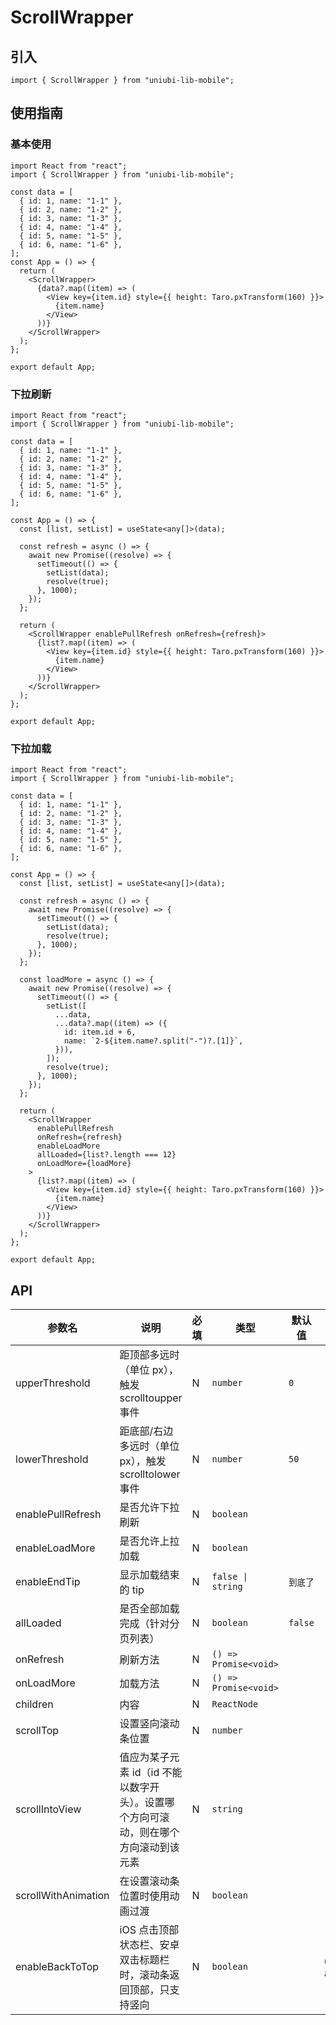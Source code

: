 # ScrollWrapper

## 引入

```tsx
import { ScrollWrapper } from "uniubi-lib-mobile";
```

## 使用指南

### 基本使用

```tsx
import React from "react";
import { ScrollWrapper } from "uniubi-lib-mobile";

const data = [
  { id: 1, name: "1-1" },
  { id: 2, name: "1-2" },
  { id: 3, name: "1-3" },
  { id: 4, name: "1-4" },
  { id: 5, name: "1-5" },
  { id: 6, name: "1-6" },
];
const App = () => {
  return (
    <ScrollWrapper>
      {data?.map((item) => (
        <View key={item.id} style={{ height: Taro.pxTransform(160) }}>
          {item.name}
        </View>
      ))}
    </ScrollWrapper>
  );
};

export default App;
```

### 下拉刷新

```tsx
import React from "react";
import { ScrollWrapper } from "uniubi-lib-mobile";

const data = [
  { id: 1, name: "1-1" },
  { id: 2, name: "1-2" },
  { id: 3, name: "1-3" },
  { id: 4, name: "1-4" },
  { id: 5, name: "1-5" },
  { id: 6, name: "1-6" },
];

const App = () => {
  const [list, setList] = useState<any[]>(data);

  const refresh = async () => {
    await new Promise((resolve) => {
      setTimeout(() => {
        setList(data);
        resolve(true);
      }, 1000);
    });
  };

  return (
    <ScrollWrapper enablePullRefresh onRefresh={refresh}>
      {list?.map((item) => (
        <View key={item.id} style={{ height: Taro.pxTransform(160) }}>
          {item.name}
        </View>
      ))}
    </ScrollWrapper>
  );
};

export default App;
```

### 下拉加载

```tsx
import React from "react";
import { ScrollWrapper } from "uniubi-lib-mobile";

const data = [
  { id: 1, name: "1-1" },
  { id: 2, name: "1-2" },
  { id: 3, name: "1-3" },
  { id: 4, name: "1-4" },
  { id: 5, name: "1-5" },
  { id: 6, name: "1-6" },
];

const App = () => {
  const [list, setList] = useState<any[]>(data);

  const refresh = async () => {
    await new Promise((resolve) => {
      setTimeout(() => {
        setList(data);
        resolve(true);
      }, 1000);
    });
  };

  const loadMore = async () => {
    await new Promise((resolve) => {
      setTimeout(() => {
        setList([
          ...data,
          ...data?.map((item) => ({
            id: item.id + 6,
            name: `2-${item.name?.split("-")?.[1]}`,
          })),
        ]);
        resolve(true);
      }, 1000);
    });
  };

  return (
    <ScrollWrapper
      enablePullRefresh
      onRefresh={refresh}
      enableLoadMore
      allLoaded={list?.length === 12}
      onLoadMore={loadMore}
    >
      {list?.map((item) => (
        <View key={item.id} style={{ height: Taro.pxTransform(160) }}>
          {item.name}
        </View>
      ))}
    </ScrollWrapper>
  );
};

export default App;
```

## API

| 参数名              | 说明                                                                                 | 必填 | 类型                  | 默认值   | 备注                         |
| ------------------- | ------------------------------------------------------------------------------------ | ---- | --------------------- | -------- | ---------------------------- |
| upperThreshold      | 距顶部多远时（单位 px），触发 scrolltoupper 事件                                     | N    | `number`              | `0`      |                              |
| lowerThreshold      | 距底部/右边多远时（单位 px），触发 scrolltolower 事件                                | N    | `number`              | `50`     |                              |
| enablePullRefresh   | 是否允许下拉刷新                                                                     | N    | `boolean`             |          |                              |
| enableLoadMore      | 是否允许上拉加载                                                                     | N    | `boolean`             |          |                              |
| enableEndTip        | 显示加载结束的 tip                                                                   | N    | `false \| string`     | `到底了` |                              |
| allLoaded           | 是否全部加载完成（针对分页列表）                                                     | N    | `boolean`             | `false`  |                              |
| onRefresh           | 刷新方法                                                                             | N    | `() => Promise<void>` |          |                              |
| onLoadMore          | 加载方法                                                                             | N    | `() => Promise<void>` |          |                              |
| children            | 内容                                                                                 | N    | `ReactNode`           |          |                              |
| scrollTop           | 设置竖向滚动条位置                                                                   | N    | `number`              |          |
| scrollIntoView      | 值应为某子元素 id（id 不能以数字开头）。设置哪个方向可滚动，则在哪个方向滚动到该元素 | N    | `string`              |          |                              |
| scrollWithAnimation | 在设置滚动条位置时使用动画过渡                                                       | N    | `boolean`             |          |                              |
| enableBackToTop     | iOS 点击顶部状态栏、安卓双击标题栏时，滚动条返回顶部，只支持竖向                     | N    | `boolean`             |          | @supported:weapp, alipay, rn |
